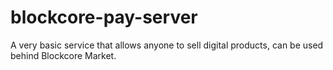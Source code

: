 # blockcore-pay-server
A very basic service that allows anyone to sell digital products, can be used behind Blockcore Market.
